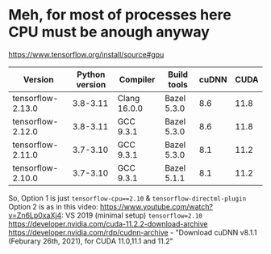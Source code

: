 # Meh, for most of processes here CPU must be anough anyway

https://www.tensorflow.org/install/source#gpu

| Version | Python version | Compiler | Build tools | cuDNN | CUDA |
|---------|----------------|----------|-------------|-------|------|
| tensorflow-2.13.0 | 3.8-3.11 | Clang 16.0.0 | Bazel 5.3.0 | 8.6 | 11.8 |
| tensorflow-2.12.0 | 3.8-3.11 | GCC 9.3.1 | Bazel 5.3.0 | 8.6 | 11.8 |
| tensorflow-2.11.0 | 3.7-3.10 | GCC 9.3.1 | Bazel 5.3.0 | 8.1 | 11.2 |
| tensorflow-2.10.0 | 3.7-3.10 | GCC 9.3.1 | Bazel 5.1.1 | 8.1 | 11.2 |


So, Option 1 is just `tensorflow-cpu==2.10` & `tensorflow-directml-plugin`
Option 2 is as in this video: https://www.youtube.com/watch?v=Zn6Lp0xaXj4:
VS 2019 (minimal setup)
`tensorflow=2.10`
https://developer.nvidia.com/cuda-11.2.2-download-archive
https://developer.nvidia.com/rdp/cudnn-archive - "Download cuDNN v8.1.1 (Feburary 26th, 2021), for CUDA 11.0,11.1 and 11.2"